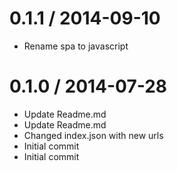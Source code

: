 
0.1.1 / 2014-09-10
==================

  * Rename spa to javascript

0.1.0 / 2014-07-28
==================

  * Update Readme.md
  * Update Readme.md
  * Changed index.json with new urls
  * Initial commit
  * Initial commit
